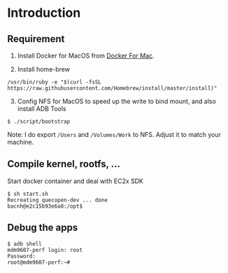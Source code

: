 # Introduction

## Requirement 

1. Install Docker for MacOS from [Docker For Mac](https://docs.docker.com/docker-for-mac/install/). 

2. Install home-brew 

```
/usr/bin/ruby -e "$(curl -fsSL https://raw.githubusercontent.com/Homebrew/install/master/install)"
```

3. Config NFS for MacOS to speed up the write to bind mount, and also install ADB Tools

```
$ ./script/bootstrap
```

Note: I do export `/Users` and `/Volumes/Work` to NFS. Adjust it to match your machine. 

## Compile kernel, rootfs, ...

Start docker container and deal with EC2x SDK 

```
$ sh start.sh
Recreating quecopen-dev ... done
bacnh@e2c15b93e6a8:/opt$ 
```

## Debug the apps

```
$ adb shell
mdm9607-perf login: root
Password: 
root@mdm9607-perf:~#
```



